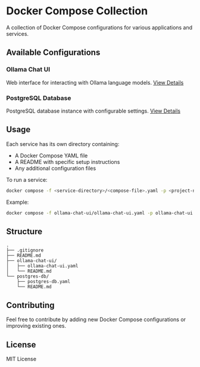 # Docker Compose Collection

A collection of Docker Compose configurations for various applications and services.

## Available Configurations

### Ollama Chat UI
Web interface for interacting with Ollama language models.
[View Details](ollama-chat-ui/README.md)

### PostgreSQL Database
PostgreSQL database instance with configurable settings.
[View Details](postgres-db/README.md)

## Usage

Each service has its own directory containing:
- A Docker Compose YAML file
- A README with specific setup instructions
- Any additional configuration files

To run a service:

```bash
docker compose -f <service-directory>/<compose-file>.yaml -p <project-name> up
```

Example:
```bash
docker compose -f ollama-chat-ui/ollama-chat-ui.yaml -p ollama-chat-ui up
```

## Structure

```
.
├── .gitignore
├── README.md
├── ollama-chat-ui/
│   ├── ollama-chat-ui.yaml
│   └── README.md
└── postgres-db/
    ├── postgres-db.yaml
    └── README.md
```

## Contributing

Feel free to contribute by adding new Docker Compose configurations or improving existing ones.

## License

MIT License
